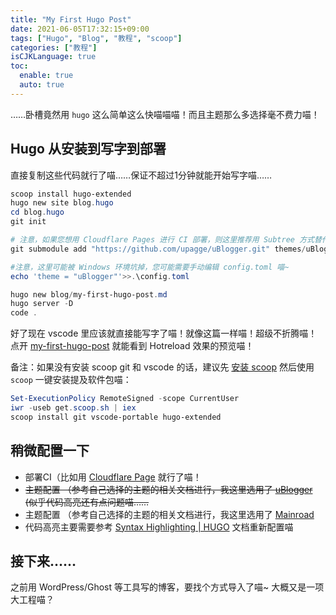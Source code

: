 ```yaml
---
title: "My First Hugo Post"
date: 2021-06-05T17:32:15+09:00
tags: ["Hugo", "Blog", "教程", "scoop"]
categories: ["教程"]
isCJKLanguage: true
toc:
  enable: true
  auto: true
---
```


……卧槽竟然用 `hugo` 这么简单这么快喵喵喵！而且主题那么多选择毫不费力喵！

## Hugo 从安装到写字到部署

直接复制这些代码就行了喵……保证不超过1分钟就能开始写字喵……

```PowerShell {linenos=table,hl_lines=[6,7,9,10],linenostart=1}
scoop install hugo-extended
hugo new site blog.hugo
cd blog.hugo
git init

# 注意，如果您想用 Cloudflare Pages 进行 CI 部署，则这里推荐用 Subtree 方式替代，否则会出错喵~
git submodule add "https://github.com/upagge/uBlogger.git" themes/uBlogger

#注意，这里可能被 Windows 环境坑掉，您可能需要手动编辑 config.toml 喵~
echo 'theme = "uBlogger"'>>.\config.toml 

hugo new blog/my-first-hugo-post.md
hugo server -D
code .
```

好了现在 vscode 里应该就直接能写字了喵！就像这篇一样喵！超级不折腾喵！点开 [my-first-hugo-post](http://localhost:1313/blog/my-first-hugo-post/) 就能看到 Hotreload 效果的预览喵！

备注：如果没有安装 scoop git 和 vscode 的话，建议先 [安装 scoop](https://scoop.sh/) 然后使用 `scoop` 一键安装提及软件包喵：

```PowerShell
Set-ExecutionPolicy RemoteSigned -scope CurrentUser
iwr -useb get.scoop.sh | iex
scoop install git vscode-portable hugo-extended
```

## 稍微配置一下

* 部署CI（比如用 [Cloudflare Page](https://developers.cloudflare.com/pages/framework-guides/deploy-a-hugo-site) 就行了喵！
* ~~主题配置 （参考自己选择的主题的相关文档进行，我这里选用了 [uBlogger](https://ublogger.netlify.app/) (似乎代码高亮还有点问题喵……~~
* 主题配置 （参考自己选择的主题的相关文档进行，我这里选用了 [Mainroad](https://github.com/Vimux/Mainroad/) 
* 代码高亮主要需要参考 [Syntax Highlighting | HUGO](https://gohugo.io/content-management/syntax-highlighting/) 文档重新配置喵

## 接下来……

之前用 WordPress/Ghost 等工具写的博客，要找个方式导入了喵~ 大概又是一项大工程喵？